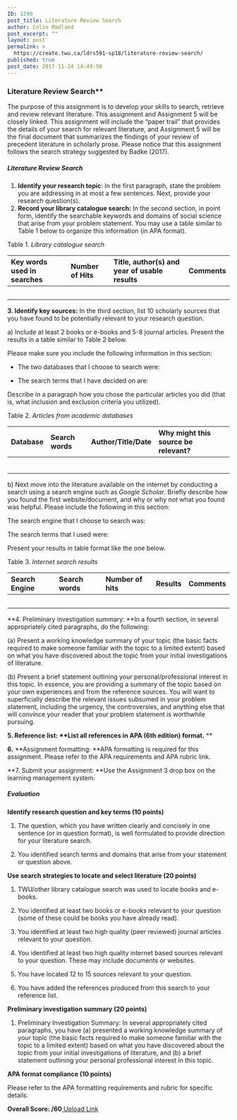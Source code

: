 ```yaml
---
ID: 1290
post_title: Literature Review Search
author: Colin Madland
post_excerpt: ""
layout: post
permalink: >
  https://create.twu.ca/ldrs591-sp18/literature-review-search/
published: true
post_date: 2017-11-24 14:49:50
---
```

<h3>Literature Review Search**</h3>

The purpose of this assignment is to develop your skills to search, retrieve and review relevant literature. This assignment and Assignment 5 will be closely linked. This assignment will include the “paper trail” that provides the details of your search for relevant literature, and Assignment 5 will be the final document that summarizes the findings of your review of precedent literature in scholarly prose.  Please notice that this assignment follows the search strategy suggested by Badke (2017).

<h5>Literature Review Search</h5>

<ol>
<li><strong>Identify your research topic</strong>: In the first paragraph, state the problem you are addressing in at most a few sentences. Next, provide your research question(s).</li>
<li><strong>Record your library catalogue search:</strong> In the second section, in point form, identify the searchable keywords and domains of social science that arise from your problem statement. You may use a table similar to Table 1 below to organize this information (in APA format).</li>
</ol>

Table 1. <em>Library catalogue search</em>

<table>
<thead>
<tr>
  <th align="left">Key words used in searches</th>
  <th align="left">Number of Hits</th>
  <th align="left">Title, author(s) and year of  usable results</th>
  <th align="left">Comments</th>
</tr>
</thead>
<tbody>
<tr>
  <td align="left"></td>
  <td align="left"></td>
  <td align="left"></td>
  <td align="left"></td>
</tr>
<tr>
  <td align="left"></td>
  <td align="left"></td>
  <td align="left"></td>
  <td align="left"></td>
</tr>
<tr>
  <td align="left"></td>
  <td align="left"></td>
  <td align="left"></td>
  <td align="left"></td>
</tr>
<tr>
  <td align="left"></td>
  <td align="left"></td>
  <td align="left"></td>
  <td align="left"></td>
</tr>
<tr>
  <td align="left"></td>
  <td align="left"></td>
  <td align="left"></td>
  <td align="left"></td>
</tr>
</tbody>
</table>

<strong>3. Identify key sources:</strong> In the third section, list 10 scholarly sources that you have found to be potentially relevant to your research question.

a) Include at least 2 books or e-books and 5-8 journal articles. Present the results in a table similar to Table 2 below.

Please make sure you include the following information in this section:

<ul>
<li>The two databases that I choose to search were:</p></li>
<li>The search terms that I have decided on are:</p></li>
</ul>

Describe in a paragraph how you chose the particular articles you did (that is, what inclusion and exclusion criteria you utilized).

Table 2. <em>Articles from academic databases</em>

<table>
<thead>
<tr>
  <th align="left">Database</th>
  <th align="left">Search words</th>
  <th align="left">Author/Title/Date</th>
  <th align="left">Why might this source be relevant?</th>
</tr>
</thead>
<tbody>
<tr>
  <td align="left"></td>
  <td align="left"></td>
  <td align="left"></td>
  <td align="left"></td>
</tr>
<tr>
  <td align="left"></td>
  <td align="left"></td>
  <td align="left"></td>
  <td align="left"></td>
</tr>
<tr>
  <td align="left"></td>
  <td align="left"></td>
  <td align="left"></td>
  <td align="left"></td>
</tr>
<tr>
  <td align="left"></td>
  <td align="left"></td>
  <td align="left"></td>
  <td align="left"></td>
</tr>
<tr>
  <td align="left"></td>
  <td align="left"></td>
  <td align="left"></td>
  <td align="left"></td>
</tr>
<tr>
  <td align="left"></td>
  <td align="left"></td>
  <td align="left"></td>
  <td align="left"></td>
</tr>
</tbody>
</table>

b) Next move into the literature available on the internet by conducting a search using a search engine such as <em>Google Scholar</em>. Briefly describe how you found the first website/document, and why or why not what you found was helpful.  Please include the following in this section:

The search engine that I choose to search was:

The search terms that I used were:

Present your results in table format like the one below.

Table 3. <em>Internet search results</em>

<table>
<thead>
<tr>
  <th align="left">Search Engine</th>
  <th align="left">Search words</th>
  <th align="left">Number of hits</th>
  <th align="left">Results</th>
  <th align="left">Comments</th>
</tr>
</thead>
<tbody>
<tr>
  <td align="left"></td>
  <td align="left"></td>
  <td align="left"></td>
  <td align="left"></td>
  <td align="left"></td>
</tr>
<tr>
  <td align="left"></td>
  <td align="left"></td>
  <td align="left"></td>
  <td align="left"></td>
  <td align="left"></td>
</tr>
<tr>
  <td align="left"></td>
  <td align="left"></td>
  <td align="left"></td>
  <td align="left"></td>
  <td align="left"></td>
</tr>
<tr>
  <td align="left"></td>
  <td align="left"></td>
  <td align="left"></td>
  <td align="left"></td>
  <td align="left"></td>
</tr>
<tr>
  <td align="left"></td>
  <td align="left"></td>
  <td align="left"></td>
  <td align="left"></td>
  <td align="left"></td>
</tr>
</tbody>
</table>

**4. Preliminary investigation summary: **In a fourth section, in several appropriately cited paragraphs, do the following:

(a) Present a working knowledge summary of your topic (the basic facts required to make someone familiar with the topic to a limited extent) based on what you have discovered about the topic from your initial investigations of literature.

(b) Present a brief statement outlining your personal/professional interest in this topic. In essence, you are providing a summary of the topic based on your own experiences and from the reference sources. You will want to superficially describe the relevant issues subsumed in your problem statement, including the urgency, the controversies, and anything else that will convince your reader that your problem statement is worthwhile pursuing.

<strong>5. Reference list: **List all references in APA (6th edition) format.</strong> **

<strong>6.</strong> **Assignment formatting: **APA formatting is required for this assignment. Please refer to the APA requirements and APA rubric link.

**7. Submit your assignment: **Use the Assignment 3 drop box on the learning management system.

<h5>Evaluation</h5>

<strong>Identify research question and key terms (10 points)</strong>

<ol>
<li>The question, which you have written clearly and concisely in one sentence (or in question format), is well formulated to provide direction for your literature search.

</li>
<li>

You identified search terms and domains that arise from your statement or question above.

</li>
</ol>

<strong>Use search strategies to locate and select literature (20 points)</strong>

<ol>
<li>TWU/other library catalogue search was used to locate books and e-books.

</li>
<li>

You identified at least two books or e-books relevant to your question (some of these could be books you have already read).

</li>
<li>

You identified at least two high quality (peer reviewed) journal articles relevant to your question.

</li>
<li>

You identified at least two high quality internet based sources relevant to your question. These may include documents or websites.

</li>
<li>

You have located 12 to 15 sources relevant to your question.

</li>
<li>

You have added the references produced from this search to your reference list.

</li>
</ol>

<strong>Preliminary investigation summary (20 points)</strong>

<ol>
<li>Preliminary Investigation Summary: In several appropriately cited paragraphs, you have (a) presented a working knowledge summary of your topic (the basic facts required to make someone familiar with the topic to a limited extent) based on what you have discovered about the topic from your initial investigations of literature, and (b) a brief statement outlining your personal professional interest in this topic.</li>
</ol>

<strong>APA format compliance (10 points)</strong>

Please refer to the APA formatting requirements and rubric for specific details.

<strong>Overall Score: /60</strong><!--themify_builder_static--><a href="https://create.twu.ca/ldrs591-sp18/lessons/literature-review-search/"> Upload Link </a><!--/themify_builder_static-->